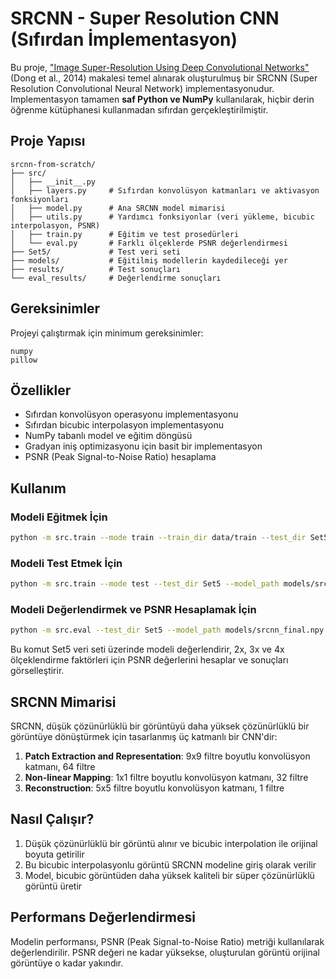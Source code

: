 # SRCNN - Super Resolution CNN (Sıfırdan İmplementasyon)

Bu proje, ["Image Super-Resolution Using Deep Convolutional Networks"](https://arxiv.org/abs/1501.00092) (Dong et al., 2014) makalesi temel alınarak oluşturulmuş bir SRCNN (Super Resolution Convolutional Neural Network) implementasyonudur. Implementasyon tamamen **saf Python ve NumPy** kullanılarak, hiçbir derin öğrenme kütüphanesi kullanmadan sıfırdan gerçekleştirilmiştir.

## Proje Yapısı

```
srcnn-from-scratch/
├── src/
│   ├── __init__.py
│   ├── layers.py     # Sıfırdan konvolüsyon katmanları ve aktivasyon fonksiyonları
│   ├── model.py      # Ana SRCNN model mimarisi
│   ├── utils.py      # Yardımcı fonksiyonlar (veri yükleme, bicubic interpolasyon, PSNR)
│   ├── train.py      # Eğitim ve test prosedürleri
│   └── eval.py       # Farklı ölçeklerde PSNR değerlendirmesi
├── Set5/             # Test veri seti
├── models/           # Eğitilmiş modellerin kaydedileceği yer
├── results/          # Test sonuçları
└── eval_results/     # Değerlendirme sonuçları
```

## Gereksinimler

Projeyi çalıştırmak için minimum gereksinimler:

```
numpy
pillow
```

## Özellikler

- Sıfırdan konvolüsyon operasyonu implementasyonu
- Sıfırdan bicubic interpolasyon implementasyonu
- NumPy tabanlı model ve eğitim döngüsü
- Gradyan iniş optimizasyonu için basit bir implementasyon
- PSNR (Peak Signal-to-Noise Ratio) hesaplama

## Kullanım

### Modeli Eğitmek İçin

```bash
python -m src.train --mode train --train_dir data/train --test_dir Set5 --epochs 50
```

### Modeli Test Etmek İçin

```bash
python -m src.train --mode test --test_dir Set5 --model_path models/srcnn_final.npy --output_dir results
```

### Modeli Değerlendirmek ve PSNR Hesaplamak İçin

```bash
python -m src.eval --test_dir Set5 --model_path models/srcnn_final.npy --output_dir eval_results --scale_factors 2 3 4 --save_images
```

Bu komut Set5 veri seti üzerinde modeli değerlendirir, 2x, 3x ve 4x ölçeklendirme faktörleri için PSNR değerlerini hesaplar ve sonuçları görselleştirir.

## SRCNN Mimarisi

SRCNN, düşük çözünürlüklü bir görüntüyü daha yüksek çözünürlüklü bir görüntüye dönüştürmek için tasarlanmış üç katmanlı bir CNN'dir:

1. **Patch Extraction and Representation**: 9x9 filtre boyutlu konvolüsyon katmanı, 64 filtre
2. **Non-linear Mapping**: 1x1 filtre boyutlu konvolüsyon katmanı, 32 filtre
3. **Reconstruction**: 5x5 filtre boyutlu konvolüsyon katmanı, 1 filtre

## Nasıl Çalışır?

1. Düşük çözünürlüklü bir görüntü alınır ve bicubic interpolation ile orijinal boyuta getirilir
2. Bu bicubic interpolasyonlu görüntü SRCNN modeline giriş olarak verilir
3. Model, bicubic görüntüden daha yüksek kaliteli bir süper çözünürlüklü görüntü üretir

## Performans Değerlendirmesi

Modelin performansı, PSNR (Peak Signal-to-Noise Ratio) metriği kullanılarak değerlendirilir. PSNR değeri ne kadar yüksekse, oluşturulan görüntü orijinal görüntüye o kadar yakındır. 